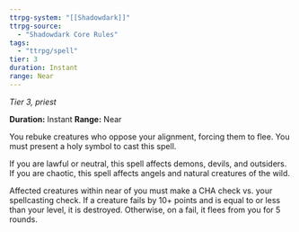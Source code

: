 ```yaml
---
ttrpg-system: "[[Shadowdark]]"
ttrpg-source: 
  - "Shadowdark Core Rules"
tags:
  - "ttrpg/spell"
tier: 3
duration: Instant
range: Near
---
```

*Tier 3, priest*

**Duration:** Instant
**Range:** Near

You rebuke creatures who oppose your alignment, forcing them to flee. You must present a holy symbol to cast this spell.

If you are lawful or neutral, this spell affects demons, devils, and outsiders. If you are chaotic, this spell affects angels and natural creatures of the wild.

Affected creatures within near of you must make a CHA check vs. your spellcasting check. If a creature fails by 10+ points and is equal to or less than your level, it is destroyed. Otherwise, on a fail, it flees from you for 5 rounds.


